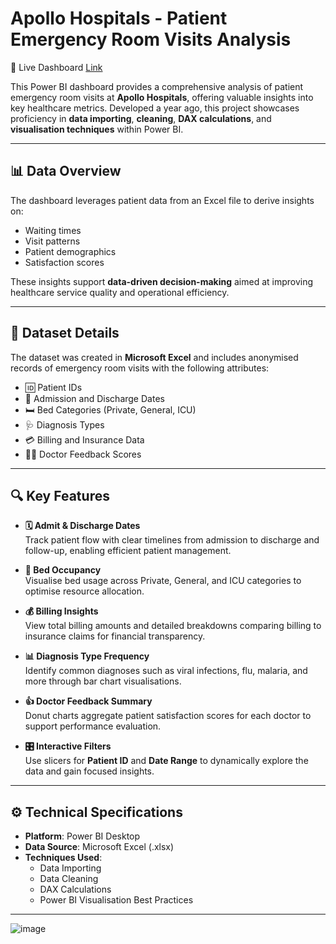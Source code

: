 # Apollo Hospitals - Patient Emergency Room Visits Analysis

🔗 Live Dashboard [Link](https://app.powerbi.com/view?r=eyJrIjoiZTFjZTIzMzUtMmE3Zi00ZTM3LWFjZjEtNDE0MDY3MDdjNWZiIiwidCI6ImUwYzk0NGU4LWM5N2YtNGUwMS04MWUwLWRkMzZjZTk5YTgwYyJ9)

This Power BI dashboard provides a comprehensive analysis of patient emergency room visits at **Apollo Hospitals**, offering valuable insights into key healthcare metrics. Developed a year ago, this project showcases proficiency in **data importing**, **cleaning**, **DAX calculations**, and **visualisation techniques** within Power BI.

---

## 📊 Data Overview

The dashboard leverages patient data from an Excel file to derive insights on:
- Waiting times  
- Visit patterns  
- Patient demographics  
- Satisfaction scores  

These insights support **data-driven decision-making** aimed at improving healthcare service quality and operational efficiency.

---

## 📂 Dataset Details

The dataset was created in **Microsoft Excel** and includes anonymised records of emergency room visits with the following attributes:

- 🆔 Patient IDs  
- 🏥 Admission and Discharge Dates  
- 🛏️ Bed Categories (Private, General, ICU)  
- 🩺 Diagnosis Types  
- 💳 Billing and Insurance Data  
- 👨‍⚕️ Doctor Feedback Scores

---

## 🔍 Key Features

- **🗓 Admit & Discharge Dates**  
  Track patient flow with clear timelines from admission to discharge and follow-up, enabling efficient patient management.

- **🛌 Bed Occupancy**  
  Visualise bed usage across Private, General, and ICU categories to optimise resource allocation.

- **💰 Billing Insights**  
  View total billing amounts and detailed breakdowns comparing billing to insurance claims for financial transparency.

- **📊 Diagnosis Type Frequency**  
  Identify common diagnoses such as viral infections, flu, malaria, and more through bar chart visualisations.

- **👍 Doctor Feedback Summary**  
  Donut charts aggregate patient satisfaction scores for each doctor to support performance evaluation.

- **🎛 Interactive Filters**  
  Use slicers for **Patient ID** and **Date Range** to dynamically explore the data and gain focused insights.

---

## ⚙️ Technical Specifications

- **Platform**: Power BI Desktop  
- **Data Source**: Microsoft Excel (.xlsx)  
- **Techniques Used**:
  - Data Importing
  - Data Cleaning
  - DAX Calculations
  - Power BI Visualisation Best Practices

---
![image](https://github.com/user-attachments/assets/b9c9f811-063d-4775-80d7-ca945142d377)

